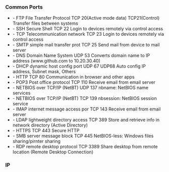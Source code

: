 

### Common Ports
<ul>
  <li>- FTP File Transfer Protocol        TCP 20(Active mode data) TCP21(Control)   Transfer files between systems </li>
  <li>- SSH Secure Shell                  TCP 22                                    Login to devices remotely via control access</li>
  <li>- TCP Telecommunication network     TCP 23                                    Login to devices remotely via control access </li>
  <li> - SMTP simple mail transfer prot    TCP 25                                    Send mail from device to mail server</li>
  <li>- DNS Domain Name System            UDP 53                                    Converts domain name to IP address (www.github.com to 10.20.30.40)</li>
  <li>- DHCP dynamic host config port     UDP 67  UDP68                             Auto config IP address, Subnet mask, Others</li>
  <li>- HTTP                              TCP 80                                    Communication in browser and other apps</li>
  <li>- POP3  Post office protocol        TCP 110                                   Receive email from email server</li>
  <li>- NETBIOS over TCP/IP (NetBT)       UDP 137                                   nbname: NetBIOS name services </li>
  <li>- NETBIOS over TCP/IP (NetBT)       TCP 139                                   nbsession: NetBIOS session service</li>
  <li>- IMAP internet message access por  TCP 143                                   Receive email from email server</li>
  <li>- LDAP lightweight directory access TCP 389                                   Store and retrieve info in network directory (Active Directory)</li>
  <li>- HTTPS                             TCP 443                                   Secure HTTP </li>
  <li>- SMB server message block          TCP 445                                   NetBIOS-less: Windows files sharing/pirnter sharing </li>
  <li>- RDP remote desktop protocol       TCP 3389                                  Share desktop from remote location (Remote Desktop Connection) </li>
</ul>

### IP 
